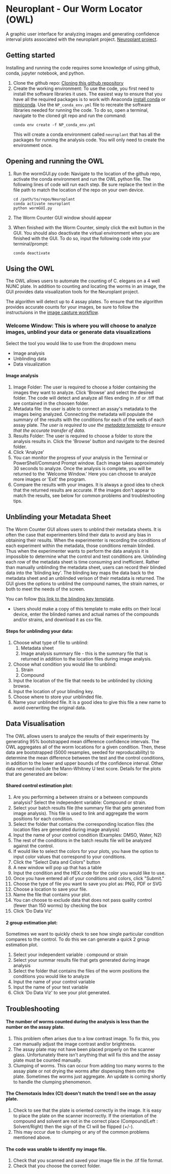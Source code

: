 # Neuroplant - Our Worm Locator (OWL)
A graphic user interface for analyzing images and generating confidence interval plots associated with the neuroplant project. [Neuroplant project](http://www.neuroplant.org/). 

## Getting started
Installing and running the code requires some knowledge of using github, conda, jupyter notebook, and python.

1. Clone the github repo:  [Cloning this github repository](https://help.github.com/en/articles/cloning-a-repository)
1. Create the working environment: To use the code, you first need to install the software libraries it uses. The easiest way to ensure that you have all the required packages is to work with Anaconda [install conda](https://docs.conda.io/projects/conda/en/latest/user-guide/getting-started.html) or [miniconda]('https://docs.conda.io/en/main/miniconda.html'). Use the `NP_conda_env.yml` file to recreate the software libraries needed for running the code. To do so, open a terminal, navigate to the cloned git repo and run the command:
   ```
   conda env create -f NP_conda_env.yml
   ```
   This will create a conda environment called `neuroplant` that has all the packages for running the analysis code. You will only need to create the environment once.

## Opening and running the OWL

1. Run the wormGUI.py code: Navigate to the location of the github repo, activate the conda environment and run the OWL python file. The following lines of code will run each step. Be sure replace the text in the file path to match the location of the repo on your own device.
   ```
   cd /path/to/repo/Neuroplant
   conda activate neuroplant
   python wormGUI.py
   ```
1. The Worm Counter GUI window should appear

1. When finished with the Worm Counter, simply click the exit button in the GUI. You should also deactivate the virtual environment when you are finished with the GUI. To do so, input the following code into your terminal/prompt:
	```
	conda deactivate
	```

## Using the OWL
The OWL allows users to automate the counting of C. elegans on a 4 well NUNC plate. In addition to counting and locating the worms in an image, the GUI provides data visualization tools for the Neuroplant project.

The algorithm will detect up to 4 assay plates. To ensure that the algorithm provides accurate counts for your images, be sure to follow the instructuions in the [image capture workflow](https://docs.google.com/document/d/1WqvyStj1oJBW2A7Xqlo0mq0W0xOidGS7VAgk4tvFv_Y/edit?usp=sharing). 


### Welcome Window: This is where you will choose to analyze images, unblind your data or generate data visualizations
Select the tool you would like to use from the dropdown menu
* Image analysis
* Unblinding data
* Data visualization


#### Image analysis

1. Image Folder: The user is required to choose a folder containing the images they want to analyze. Click 'Browse' and select the desired folder. The code will detect and analyze all files ending in .tif or .tiff that are contained in the choosen folder.
1. Metadata file: the user is able to connect an assay's metadata to the images being analyzed. Connecting the metadata will populate the summary of the results with the conditions for each of the wells of each assay plate. *The user is required to use the [metadata template](https://docs.google.com/spreadsheets/d/1u8PN5a5s7SFurxspXNJSq5FKKNKTdzFmCgwjjsEf4XE/edit?usp=sharing) to ensure that the accurate transfer of data.*
1. Results Folder: The user is required to choose a folder to store the analysis results in. Click the 'Browse' button and navigate to the desired folder.
1. Click 'Analyze'
1. You can monitor the progress of your analysis in the Terminal or PowerShell/Command Prompt window. Each image takes approximately 30 seconds to analyze. Once the analysis is complete, you will be returned to the 'Welcome Window.' Here you can choose to analyze more images or 'Exit' the program. 
1. Compare the results with your images. It is always a good idea to check that the returned results are accurate. If the images don't appear to match the results, see below for common problems and troubleshooting tips.



## Unblinding your Metadata Sheet
The Worm Counter GUI allows users to unblind their metadata sheets. It is often the case that experimenters blind their data to avoid any bias in obtaining their results. When the experimenter is recording the conditions of each experiment within the metadata, those conditions remain blinded. Thus when the experimenter wants to perform the data analysis it is impossible to determine what the control and test conditions are. Unblinding each row of the metadata sheet is time consuming and inefficient. Rather than manually unblinding the metadata sheet, users can record their blinded data into the 'blinding key'. The blinding key maps the data back to the metadata sheet and an unblinded verison of their metadata is returned. The GUI gives the options to unblind the compound names, the strain names, or both to meet the needs of the screen. 

You can follow [this link to the blinding key template](https://docs.google.com/spreadsheets/d/1XUiqgqrw89kvR9hmZIWSK4jBfCoYfG0F9WB4e3YIkN0/edit?usp=sharing). 
- Users should make a copy of this template to make edits on their local device, enter the blinded names and actual names of the compounds and/or strains, and download it as csv file.

#### Steps for unblinding your data:
1. Choose what type of file to unblind:
    1. Metadata sheet
    1. Image analysis summary file - this is the summary file that is returned in addition to the location files during image analysis. 
1. Choose what condition you would like to unblind:
    1. Strain
    1. Compound
1. Input the location of the file that needs to be unblinded by clicking browse.
1. Input the location of your blinding key.
1. Choose where to store your unblinded file.
1. Name your unblinded file. It is a good idea to give this file a new name to avoid overwriting the original data. 

## Data Visualisation

The OWL allows users to analyze the results of their experiments by generating 95% bootstrapped mean difference confidence intervals. The OWL aggregates all of the worm locations for a given condition. Then, these data are bootstrapped (5000 resamples, seeded for reproducability) to determine the mean difference between the test and the control conditions, in addition to the lower and upper bounds of the confidence interval. Other data returned include the Mann-Whitney U test score. Details for the plots that are generated are below:

#### Shared control estimation plot:

1. Are you performing a between strains or a between compounds analysis? Select the independent variable: Compound or strain. 
1. Select your batch results file (the summary file that gets generated from image analysis). This file is used to link and aggregate the worm positions for each condition.
1. Select the folder that contains the corresponding location files (the location files are generated during image analysis)
1. Input the name of your control condition (Examples: DMSO, Water, N2)
  1. The rest of the conditions in the batch results file will be analyzed against the control.
1. If would like to select the colors for your plots, you have the option to input color values that correspond to your conditions.
  1. Click the "Select Data and Colors" button
  1. A new window will pop up that has a table
  1. Input the condition and the HEX code for the color you would like to use.
  1. Once you have entered all of your conditions and colors, click "Submit." 
1. Choose the type of file you want to save you plot as: PNG, PDF or SVG
1. Choose a location to save your file.
1. Name the file that contains your plot.
1. You can choose to exclude data that does not pass quality control (fewer than 150 worms) by checking the box
1. Click 'Do Data Viz' 
    
#### 2 group estimation plot:
<p> Sometimes we want to quickly check to see how single particular condition compares to the control. To do this we can generate a quick 2 group estimation plot.</p>

1. Select your independent variable : compound or strain
1. Select your summar results file that gets generated during image analysis
1. Select the folder that contains the files of the worm positions the conditions you would like to analyze
1. Input the name of your control variable 
1. Input the name of your test variable 
1. Click 'Do Data Viz' to see your plot generated.
    

## Troubleshooting

#### The number of worms counted during the analysis is less than the number on the assay plate.
1. This problem often arises due to a low contrast image. To fix this, you can manually adjust the image contrast and/or brightness.
1. The assay plate may not have been placed properly on the scanner glass. Unfortunately there isn't anything that will fix this and the assay plate must be counted manually.
1. Clumping of worms. This can occur from adding too many worms to the assay plate or not drying the worms after dispensing them onto the plate. Sometimes the worms just aggregate. An update is coming shortly to handle the clumping phenomenon.

#### The Chemotaxis Index (CI) doesn't match the trend I see on the assay plate.
1. Check to see that the plate is oriented correctly in the image. It is easy to place the plate on the scanner incorrectly. If the orientation of the compound and solvent are not in the correct place (Compound/Left : Solvent/Right) then the sign of the CI will be flipped (+/-).
1. This may occur due to clumping or any of the common problems mentioned above.

#### The code was unable to identify my image file.
1. Check that you scanned and saved your image file in the .tif file format.
1. Check that you choose the correct folder.

 

<!---
Google drive API tutorial: https://codelabs.developers.google.com/codelabs/gsuite-apis-intro/
try pydrive instead?
 --->
